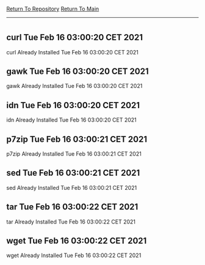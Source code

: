 [Return To Repository](https://github.com/bast69/piholeparser/)
[Return To Main](https://github.com/bast69/piholeparser/blob/master/RecentRunLogs/Mainlog.md)
____________________________________
# 
## curl Tue Feb 16 03:00:20 CET 2021
curl Already Installed Tue Feb 16 03:00:20 CET 2021
## gawk Tue Feb 16 03:00:20 CET 2021
gawk Already Installed Tue Feb 16 03:00:20 CET 2021
## idn Tue Feb 16 03:00:20 CET 2021
idn Already Installed Tue Feb 16 03:00:20 CET 2021
## p7zip Tue Feb 16 03:00:21 CET 2021
p7zip Already Installed Tue Feb 16 03:00:21 CET 2021
## sed Tue Feb 16 03:00:21 CET 2021
sed Already Installed Tue Feb 16 03:00:21 CET 2021
## tar Tue Feb 16 03:00:22 CET 2021
tar Already Installed Tue Feb 16 03:00:22 CET 2021
## wget Tue Feb 16 03:00:22 CET 2021
wget Already Installed Tue Feb 16 03:00:22 CET 2021
